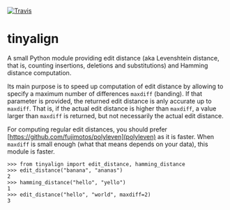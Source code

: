 [![Travis](https://travis-ci.org/marcelm/tinyalign.svg?branch=master)](https://travis-ci.org/marcelm/tinyalign)

# tinyalign

A small Python module providing edit distance (aka Levenshtein distance, that
is, counting insertions, deletions and substitutions) and Hamming distance
computation.

Its main purpose is to speed up computation of edit distance by
allowing to specify a maximum number of differences `maxdiff` (banding). If
that parameter is provided, the returned edit distance is anly accurate up to
`maxdiff`. That is, if the actual edit distance is higher than `maxdiff`, a
value larger than `maxdiff` is returned, but not necessarily the actual edit
distance.

For computing regular edit distances, you should prefer
[https://github.com/fujimotos/polyleven](polyleven) as it is faster. When
`maxdiff` is small enough (what that means depends on your data), this
module is faster.

```
>>> from tinyalign import edit_distance, hamming_distance
>>> edit_distance("banana", "ananas")
2
>>> hamming_distance("hello", "yello")
1
>>> edit_distance("hello", "world", maxdiff=2)
3
```
